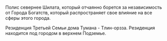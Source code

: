 
Полис севернее Шилата, который отчаянно борется за независимость от Города Богатств, который распространяет свое влияние на все сферы этого города. 

Резиденция Третьей Семьи дома Тумана - Тлин-орзза. Резиденция находится под городом в верхнем Подземье. 

